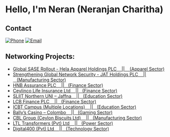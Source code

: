 <h1>Hello, I'm Neran (Neranjan Charitha) </h1>

## Contact
[![Phone](https://img.shields.io/badge/Phone-%2B61%20421%20148%20490-blue)](tel:+61421148490)
[![Email](https://img.shields.io/badge/Email-nerancharitha%40gmail.com-red)](mailto:nerancharitha@gmail.com)

<h2>Networking Projects:</h2>

- [Global SASE Rollout - Hela Apparel Holdings PLC &nbsp;&nbsp;&nbsp;||&nbsp;&nbsp;&nbsp; (Apparel Sector)](https://github.com/NeranjanCharitha/Global-SASE-Rollout-Hela-Apparel-Holdings-PLC/blob/main/README.md)
- [Strengthening Global Network Security - JAT Holdings PLC &nbsp;&nbsp;&nbsp;||&nbsp;&nbsp;&nbsp;(Manufacturing Sector)](https://github.com/NeranjanCharitha/Strengthening-Global-Network-Security---JAT-Holdings-PLC/blob/main/README.md)
- [HNB Assurance PLC &nbsp;&nbsp;&nbsp;||&nbsp;&nbsp;&nbsp;(Finance Sector)](https://github.com/NeranjanCharitha/Redesign-of-HNB-Assurance-s-Enterprise-Network/blob/main/README.md)
- [Ceylinco Life Insurance Ltd &nbsp;&nbsp;&nbsp;||&nbsp;&nbsp;&nbsp;(Finance Sector)](https://github.com/NeranjanCharitha/Redesign-of-Security-and-LAN-Infrastructure-for-Ceylinco-Life-Insurance-Ltd/blob/main/README.md)
- [SLIIT Northern UNI – Jaffna &nbsp;&nbsp;&nbsp;||&nbsp;&nbsp;&nbsp;(Education Sector)](https://github.com/NeranjanCharitha/SLIIT-Northern-Uni-Campus-Network/blob/main/README.md)
- [LCB Finance PLC &nbsp;&nbsp;&nbsp;||&nbsp;&nbsp;&nbsp;(Finance Sector)](https://github.com/NeranjanCharitha/LCB-Finance-SDWAN-Deployment/blob/main/README.md)
- [ICBT Campus (Multiple Locations) &nbsp;&nbsp;&nbsp;||&nbsp;&nbsp;&nbsp;(Education Sector)](https://github.com/NeranjanCharitha/ICBT-Campus-SDWAN-Deployment/blob/main/README.md)
- [Bally’s Casino – Colombo &nbsp;&nbsp;&nbsp;||&nbsp;&nbsp;&nbsp;(Gaming Sector)](https://github.com/NeranjanCharitha/Ballys-Casino-Network-Security/blob/main/README.md)
- [CBL Group (Ceylon Biscuits Ltd) &nbsp;&nbsp;&nbsp;||&nbsp;&nbsp;&nbsp;(Manufacturing Sector)](https://github.com/NeranjanCharitha/CBL-Group-FortiGate-AZURE-Integration-Manage-Firewalls/blob/main/README.md)
- [LTL Transformers (Pvt) Ltd &nbsp;&nbsp;&nbsp;||&nbsp;&nbsp;&nbsp;(Power Sector)](https://github.com/NeranjanCharitha/Network-Transformation-SD-WAN-Deployment-LTL-Transformers-Pvt-Ltd-/blob/main/README.md)
- [Digital400 (Pvt) Ltd &nbsp;&nbsp;&nbsp;||&nbsp;&nbsp;&nbsp;(Technology Sector)](https://github.com/NeranjanCharitha/Digital400/blob/main/README.md)


<!--
**joshmadakor1/joshmadakor1** is a ✨ _special_ ✨ repository because its `README.md` (this file) appears on your GitHub profile.

Here are some ideas to get you started:

- 🔭 I’m currently working on ...
- 🌱 I’m currently learning ...
- 👯 I’m looking to collaborate on ...
- 🤔 I’m looking for help with ...
- 💬 Ask me about ...
- 📫 How to reach me: ...
- 😄 Pronouns: ...
- ⚡ Fun fact: ...
-->
